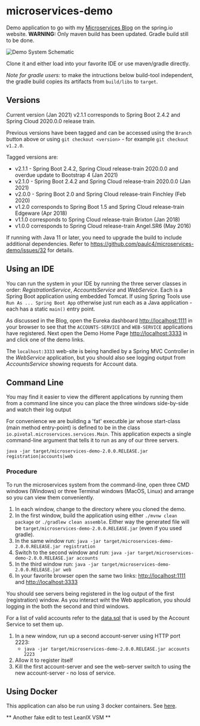 # microservices-demo

Demo application to go with my [Microservices Blog](https://spring.io/blog/2015/07/14/microservices-with-spring) on the spring.io website.  **WARNING:** Only maven build has been updated.  Gradle build still to be done.

![Demo System Schematic](https://github.com/paulc4/microservices-demo/blob/master/mini-system.jpg)

Clone it and either load into your favorite IDE or use maven/gradle directly.

_Note for gradle users:_ to make the intructions below build-tool independent, the gradle build copies its artifacts from `build/libs` to `target`.

## Versions

Current version (Jan 2021) v2.1.1 corresponds to Spring Boot 2.4.2 and Spring Cloud 2020.0.0 release train.

Previous versions have been tagged and can be accessed using the `Branch` button above or using `git checkout <version>` - for example `git checkout v1.2.0`.

Tagged versions are:

* v2.1.1 - Spring Boot 2.4.2, Spring Cloud release-train 2020.0.0 and overdue update to Bootstrap 4 (Jan 2021)
* v2.1.0 - Spring Boot 2.4.2 and Spring Cloud release-train 2020.0.0 (Jan 2021)
* v2.0.0 - Spring Boot 2.0 and Spring Cloud release-train Finchley (Feb 2020)
* v1.2.0 corresponds to Spring Boot 1.5 and Spring Cloud release-train Edgeware (Apr 2018)
* v1.1.0 corresponds to Spring Cloud release-train Brixton (Jan 2018)
* v1.0.0 corresponds to Spring Cloud release-train Angel.SR6 (May 2016)

If running with Java 11 or later, you need to upgrade the build to include additional dependencies. Refer to https://github.com/paulc4/microservices-demo/issues/32 for details.

## Using an IDE

You can run the system in your IDE by running the three server classes in order: _RegistrationService_, _AccountsService_ and _WebService_.  Each is a Spring Boot application using embedded Tomcat.  If using Spring Tools use `Run As ... Spring Boot App` otherwise just run each as a Java application - each has a static `main()` entry point.

As discussed in the Blog, open the Eureka dashboard [http://localhost:1111](http://localhost:1111) in your browser to see that the `ACCOUNTS-SERVICE` and `WEB-SERVICE` applications have registered.  Next open the Demo Home Page [http://localhost:3333](http://localhost:3333) in and click one of the demo links.

The `localhost:3333` web-site is being handled by a Spring MVC Controller in the _WebService_ application, but you should also see logging output from _AccountsService_ showing requests for Account data.

## Command Line

You may find it easier to view the different applications by running them from a command line since you can place the three windows side-by-side and watch their log output

For convenience we are building a 'fat' executble jar whose start-class (main method entry-point) is defined to be in the class `io.pivotal.microservices.services.Main`.  This application expects a single command-line argument that tells it to run as any of our three servers.

```
java -jar target/microservices-demo-2.0.0.RELEASE.jar registration|accounts|web
```

### Procedure

To run the microservices system from the command-line, open three CMD windows (Windows) or three Terminal windows (MacOS, Linux) and arrange so you can view them conveniently.

 1. In each window, change to the directory where you cloned the demo.
 1. In the first window, build the application using either `./mvnw clean package` or `./gradlew clean assemble`.  Either way the
    generated file will be `target/microservices-demo-2.0.0.RELEASE.jar` (even if you used gradle).
 1. In the same window run: `java -jar target/microservices-demo-2.0.0.RELEASE.jar registration`
 1. Switch to the second window and run: `java -jar target/microservices-demo-2.0.0.RELEASE.jar accounts`
 1. In the third window run: `java -jar target/microservices-demo-2.0.0.RELEASE.jar web`
 1. In your favorite browser open the same two links: [http://localhost:1111](http://localhost:1111) and [http://localhost:3333](http://localhost:3333)

You should see servers being registered in the log output of the first (registration) window.
As you interact wiht the Web application, you should logging in the both the second and third windows.

For a list of valid accounts refer to the [data.sql](https://github.com/paulc4/microservices-demo/blob/master/src/main/resources/testdb/data.sql) that is used by the Account Service to set them up.

 1. In a new window, run up a second account-server using HTTP port 2223:
     * `java -jar target/microservices-demo-2.0.0.RELEASE.jar accounts 2223`
 1. Allow it to register itself
 1. Kill the first account-server and see the web-server switch to using the new account-server - no loss of service.

## Using Docker

This application can also be run using 3 docker containers. See [here](use-docker.md).

** Another fake edit to test LeanIX VSM **
